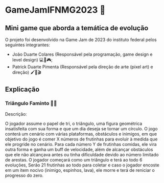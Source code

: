 # GameJamIFNMG2023 👾

## Mini game que aborda a temática de evolução

O projeto foi desenvolvido na Game Jam de 2023 do instituto federal pelos seguintes integrantes:

- João Duarte Colares (Responsável pela programação, game design e level design) 💻🎲🎮;
- Patrick Duarte Pimenta (Responsável pela direção de arte (píxel art) e direção) 🖌️📃🎬

## Explicação

### Triângulo Faminto 🔺🍎

Descrição:

O jogador assume o papel de tri, o triângulo, uma figura geométrica insatisfeita com sua forma e que um dia 
deseja se tornar um círculo. O jogo conterá um cenário com várias plataformas, obstáculos e inimigos, em que
objetivo do jogo é comer X  números de frutinhas para  evoluir à medida que ele progride no cenário. Para cada 
número Y de frutinhas comidas, ele vira outra forma e ganha um buff de velocidade, além de alcançar obstáculos 
que ele não alcançava antes ou tinha dificuldade devido ao número limitado de arestas. O  jogador começará como 
um triângulo e terá ao todo 6 evoluções, Serão 21 frutinhas ao todo para coletar e caso o jogador encoste em um 
item nocivo (inimigo, espinhos, lava), ele morre e terá de reniciar o progresso do zero.
